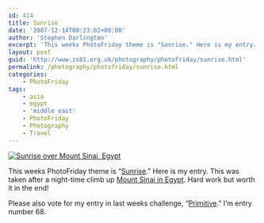 ```yaml
---
id: 414
title: Sunrise
date: '2007-12-14T08:23:02+00:00'
author: 'Stephen Darlington'
excerpt: 'This weeks PhotoFriday theme is "Sunrise." Here is my entry.'
layout: post
guid: 'http://www.zx81.org.uk/photography/photofriday/sunrise.html'
permalink: /photography/photofriday/sunrise.html
categories:
    - PhotoFriday
tags:
    - asia
    - egypt
    - 'middle east'
    - PhotoFriday
    - Photography
    - Travel
---
```


[![Sunrise over Mount Sinai, Egypt](https://i0.wp.com/farm6.staticflickr.com/5548/10817747773_f3a5ea1d5e.jpg?resize=500%2C333)](http://www.flickr.com/photos/stephendarlington/10817747773/ "Sunrise over Mount Sinai, Egypt by stephendarlington, on Flickr")

This weeks PhotoFriday theme is “[Sunrise](http://www.photofriday.com/archives/challenge/000728.php).” Here is my entry. This was taken after a night-time climb up [Mount Sinai in Egypt](/travel/egypt-mount-sinai.html). Hard work but worth it in the end!

Please also vote for my entry in last weeks challenge, “[Primitive](http://www.photofriday.com/linkviewer.php?id=726).” I’m entry number 68.